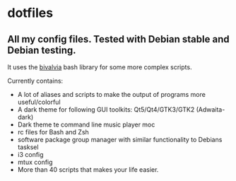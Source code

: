 # dotfiles

## All my config files. Tested with Debian stable and Debian testing.

It uses the [bivalvia](https://github.com/schanur/libbivalvia) bash library for some more complex scripts.

Currently contains:
   * A lot of aliases and scripts to make the output of programs more useful/colorful
   * A dark theme for following GUI toolkits: Qt5/Qt4/GTK3/GTK2 (Adwaita-dark)
   * Dark theme te command line music player moc
   * rc files for Bash and Zsh
   * software package group manager with similar functionality to Debians tasksel
   * i3 config
   * mtux config
   * More than 40 scripts that makes your life easier.
